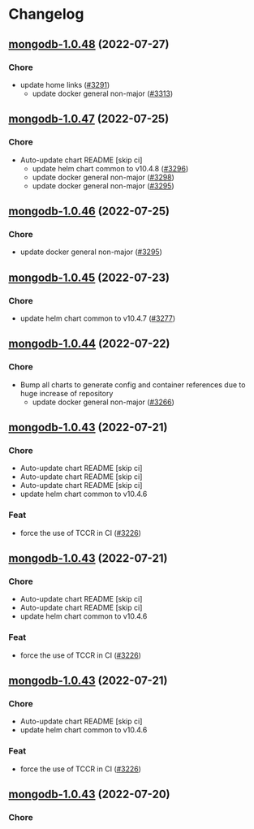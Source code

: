 # Changelog



## [mongodb-1.0.48](https://github.com/truecharts/apps/compare/mongodb-1.0.47...mongodb-1.0.48) (2022-07-27)

### Chore

- update home links ([#3291](https://github.com/truecharts/apps/issues/3291))
  - update docker general non-major ([#3313](https://github.com/truecharts/apps/issues/3313))




## [mongodb-1.0.47](https://github.com/truecharts/apps/compare/mongodb-1.0.45...mongodb-1.0.47) (2022-07-25)

### Chore

- Auto-update chart README [skip ci]
  - update helm chart common to v10.4.8 ([#3296](https://github.com/truecharts/apps/issues/3296))
  - update docker general non-major ([#3298](https://github.com/truecharts/apps/issues/3298))
  - update docker general non-major ([#3295](https://github.com/truecharts/apps/issues/3295))




## [mongodb-1.0.46](https://github.com/truecharts/apps/compare/mongodb-1.0.45...mongodb-1.0.46) (2022-07-25)

### Chore

- update docker general non-major ([#3295](https://github.com/truecharts/apps/issues/3295))




## [mongodb-1.0.45](https://github.com/truecharts/apps/compare/mongodb-1.0.44...mongodb-1.0.45) (2022-07-23)

### Chore

- update helm chart common to v10.4.7 ([#3277](https://github.com/truecharts/apps/issues/3277))




## [mongodb-1.0.44](https://github.com/truecharts/apps/compare/mongodb-1.0.43...mongodb-1.0.44) (2022-07-22)

### Chore

- Bump all charts to generate config and container references due to huge increase of repository
  - update docker general non-major ([#3266](https://github.com/truecharts/apps/issues/3266))



## [mongodb-1.0.43](https://github.com/truecharts/apps/compare/mongodb-1.0.42...mongodb-1.0.43) (2022-07-21)

### Chore

- Auto-update chart README [skip ci]
- Auto-update chart README [skip ci]
- Auto-update chart README [skip ci]
- update helm chart common to v10.4.6

### Feat

- force the use of TCCR in CI ([#3226](https://github.com/truecharts/apps/issues/3226))



## [mongodb-1.0.43](https://github.com/truecharts/apps/compare/mongodb-1.0.42...mongodb-1.0.43) (2022-07-21)

### Chore

- Auto-update chart README [skip ci]
- Auto-update chart README [skip ci]
- update helm chart common to v10.4.6

### Feat

- force the use of TCCR in CI ([#3226](https://github.com/truecharts/apps/issues/3226))



## [mongodb-1.0.43](https://github.com/truecharts/apps/compare/mongodb-1.0.42...mongodb-1.0.43) (2022-07-21)

### Chore

- Auto-update chart README [skip ci]
- update helm chart common to v10.4.6

### Feat

- force the use of TCCR in CI ([#3226](https://github.com/truecharts/apps/issues/3226))



## [mongodb-1.0.43](https://github.com/truecharts/apps/compare/mongodb-1.0.42...mongodb-1.0.43) (2022-07-20)

### Chore

